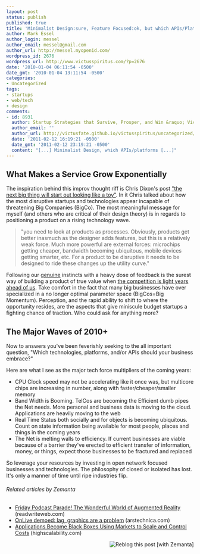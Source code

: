 ```yaml
---
layout: post
status: publish
published: true
title: 'Minimalist Design:sure, Feature Focused:ok, but which APIs/Platforms? '
author: Mark Essel
author_login: messel
author_email: messel@gmail.com
author_url: http://messel.myopenid.com/
wordpress_id: 2676
wordpress_url: http://www.victusspiritus.com/?p=2676
date: '2010-01-04 06:11:54 -0500'
date_gmt: '2010-01-04 13:11:54 -0500'
categories:
- Uncategorized
tags:
- startups
- web/tech
- design
comments:
- id: 8931
  author: Startup Strategies that Survive, Prosper, and Win &raquo; Victus Spiritus
  author_email: ''
  author_url: http://victusfate.github.io/victusspiritus/uncategorized/2011/02/12/startup-strategies-that-survive-prosper-and-win/
  date: '2011-02-12 16:19:21 -0500'
  date_gmt: '2011-02-12 23:19:21 -0500'
  content: "[...] Minimalist Design, which APIs/platforms [...]"
---
```

<h2>What Makes a Service Grow Exponentially</h2>
<p>The inspiration behind this improv thought riff is Chris Dixon's post <a href="http://cdixon.org/2010/01/03/the-next-big-thing-will-start-out-looking-like-a-toy/">"the next big thing will start out looking like a toy"</a>. In it Chris talked about how the most disruptive startups and technologies appear incapable of threatening Big Companies (BigCo). The most meaningful message for myself (and others who are critical of their design theory) is in regards to positioning a product on a rising technology wave.</p>
<blockquote><p>"you need to look at products as processes. Obviously, products get better inasmuch as the designer adds features, but this is a relatively weak force. Much more powerful are external forces: microchips getting cheaper, bandwidth becoming ubiquitous, mobile devices getting smarter, etc. For a product to be disruptive it needs to be designed to ride these changes up the utility curve."</p></blockquote>
<p>Following our <a href="http://victusfate.github.io/victusspiritus/uncategorized/2009/02/28/be-faithful-to-yourself-be-genuine/">genuine</a> instincts with a heavy dose of feedback is the surest way of building a product of true value when <a href="http://victusfate.github.io/victusspiritus/uncategorized/2009/04/15/what-to-do-when-your-gurus-are-light-years-ahead-of-you/">the competition is light years ahead of us</a>. Take comfort in the fact that many big businesses have over specialized in a no longer optimal parameter space (BigCos=Big Momentum). Perception, and the rapid ability to shift to where the opportunity resides, are the aspects that give miniscule budget startups a fighting chance of traction. Who could ask for anything more?</p>
<h2>The Major Waves of 2010+</h2>
<p>Now to answers you've been feverishly seeking to the all important question, "Which technologies, platforms, and/or APIs should your business embrace?"</p>
<p>Here are what I see as the major tech force multipliers of the coming years:</p>
<ul>
<li>CPU Clock speed may not be accelerating like it once was, but multicore chips are increasing in number, along with faster/cheaper/smaller memory</li>
<li>Band Width is Booming. TelCos are becoming the Efficient dumb pipes the Net needs. More personal and business data is moving to the cloud. Applications are heavily moving to the web</li>
<li>Real Time Status both socially and for objects is becoming ubiquitous. Count on state information being available for most people, places and things in the coming years</li>
<li>The Net is melting walls to efficiency. If current businesses are viable because of a barrier they've erected to efficient transfer of information, money, or things, expect those businesses to be fractured and replaced</li>
</ul>
<p>So leverage your resources by investing in open network focused businesses and technologies. The philosophy of closed or isolated has lost. It's only a manner of time until ripe  industries flip.</p>
<h6 class="zemanta-related-title" style="font-size: 1em;">Related articles by Zemanta</h6>
<ul class="zemanta-article-ul">
<li class="zemanta-article-ul-li"><a href="http://www.readwriteweb.com/archives/friday_podcast_parade_the_wonderful_world_of_augme.php">Friday Podcast Parade! The Wonderful World of Augmented Reality</a> (readwriteweb.com)</li>
<li class="zemanta-article-ul-li"><a href="http://arstechnica.com/gaming/news/2010/01/onlive-demoed-lag-graphics-are-a-problem.ars?utm_source=rss&amp;utm_medium=rss&amp;utm_campaign=rss">OnLive demoed: lag, graphics are a problem</a> (arstechnica.com)</li>
<li class="zemanta-article-ul-li"><a href="http://highscalability.com/blog/2010/1/17/applications-become-black-boxes-using-markets-to-scale-and-c.html">Applications Become Black Boxes Using Markets to Scale and Control Costs</a> (highscalability.com)</li>
</ul>
<div class="zemanta-pixie" style="margin-top: 10px; height: 15px;"><a class="zemanta-pixie-a" title="Reblog this post [with Zemanta]" href="http://reblog.zemanta.com/zemified/dc6cc15a-1f81-471b-9579-03c861ef312a/"><img class="zemanta-pixie-img" style="border: none; float: right;" src="http://img.zemanta.com/reblog_e.png?x-id=dc6cc15a-1f81-471b-9579-03c861ef312a" alt="Reblog this post [with Zemanta]" /></a><span class="zem-script more-related pretty-attribution"><script src="http://static.zemanta.com/readside/loader.js" type="text/javascript"></script></span></div>

